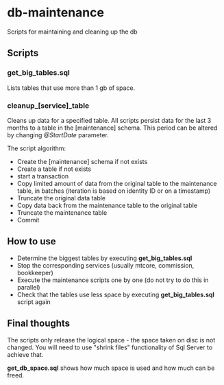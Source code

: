# db-maintenance
Scripts for maintaining and cleaning up the db

## Scripts

###  get_big_tables.sql

Lists tables that use more than 1 gb of space.

### cleanup_[service]_table

Cleans up data for a specified table. All scripts persist data for the last 3 months to a table in the [maintenance] schema. This period can be altered by changing *@StartDate* parameter.

The script algorithm:

- Create the [maintenance] schema if not exists
- Create a table if not exists
- start a transaction
- Copy limited amount of data from the original table to the maintenance table, in batches (iteration is based on identity ID or on a timestamp)
- Truncate the original data table
- Copy data back from the maintenance table to the original table
- Truncate the maintenance table
- Commit

## How to use

- Determine the biggest tables by executing **get_big_tables.sql**
- Stop the corresponding services (usually mtcore, commission, bookkeeper)
- Execute the maintenance scripts one by one (do not try to do this in parallel)
- Check that the tables use less space by executing **get_big_tables.sql** script again

## Final thoughts

The scripts only release the logical space - the space taken on disc is not changed. You will need to use "shrink files" functionality of Sql Server to achieve that.

**get_db_space.sql** shows how much space is used and how much can be freed.